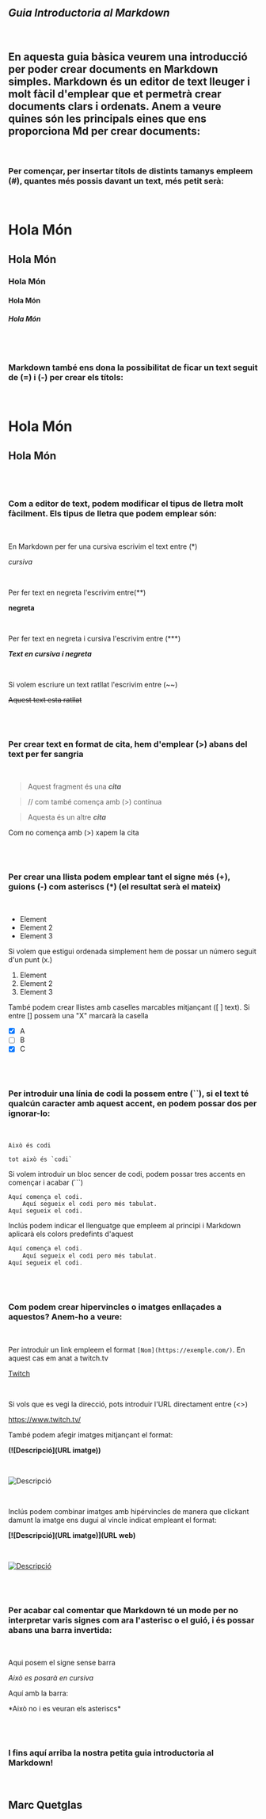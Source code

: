 ## ***Guia Introductoria al Markdown***

</br>

## En aquesta guia bàsica veurem una introducció per poder crear documents en Markdown simples. Markdown és un editor de text lleuger i molt fàcil d'emplear que et permetrà crear documents clars i ordenats. Anem a veure quines són les principals eines que ens proporciona Md per crear documents:

</br>

### Per començar, per insertar títols de distints tamanys empleem (#), quantes més possis davant un text, més petit serà: 

</br>

# Hola Món

## Hola Món

### Hola Món

#### Hola Món

##### Hola Món

</br>
</br>

### Markdown també ens dona la possibilitat de ficar un text seguit de (=) i (-) per crear els títols:

</br>

Hola Món
=
Hola Món
-

</br>
</br>

### Com a editor de text, podem modificar el tipus de lletra molt fàcilment. Els tipus de lletra que podem emplear són:

</br>

En Markdown per fer una cursiva escrivim el text entre (*)

*cursiva* 

</br>

Per fer text en negreta l'escrivim entre(**)

**negreta**

</br>

Per fer text en negreta i cursiva l'escrivim entre (***)

***Text en cursiva i negreta***

</br>

Si volem escriure un text ratllat l'escrivim entre (~~)

~~Aquest text esta ratllat~~

</br>
</br>

### Per crear text en format de cita, hem d'emplear (>) abans del text per fer sangria

</br>

>Aquest fragment és una ***cita***

> // com també comença amb (>) continua 

>Aquesta és un altre ***cita***

Com no comença amb (>) xapem la cita

</br>
</br>

### Per crear una llista podem emplear tant el signe més (+), guions (-) com asteriscs (*) (el resultat serà el mateix)

</br>

+ Element 
+ Element 2
+ Element 3

Si volem que estigui ordenada simplement hem de possar un número seguit d'un punt (x.)

1. Element 
2. Element 2
3. Element 3

També podem crear llistes amb caselles marcables mitjançant ([ ] text). Si entre [] possem una "X" marcarà la casella

+ [x] A
+ [ ] B
+ [x] C

</br>
</br>

### Per introduir una línia de codi la possem entre (``), si el text té qualcún caracter amb aquest accent, en podem possar dos per ignorar-lo:

</br>

`Això és codi`

``tot això és `codi` ``

Si volem introduir un bloc sencer de codi, podem possar tres accents en començar i acabar (```)

```
Aquí comença el codi.
    Aquí segueix el codi pero més tabulat.
Aquí segueix el codi.
```

Inclús podem indicar el llenguatge que empleem al principi i Markdown aplicarà els colors predefints d'aquest

```js
Aquí comença el codi.
    Aquí segueix el codi pero més tabulat.
Aquí segueix el codi.
```

</br>
</br>

### Com podem crear hipervincles o imatges enllaçades a aquestos? Anem-ho a veure:

</br>

Per introduir un link empleem el format `[Nom](https://exemple.com/)`. En aquest cas em anat a twitch.tv

[Twitch](https://www.twitch.tv/  "link a twitch" )

</br>

Si vols que es vegi la direcció, pots introduir l'URL directament entre (<>)

<https://www.twitch.tv/>


També podem afegir imatges mitjançant el format:  

**(![Descripció](URL imatge))**

</br>

![Descripció](https://estaticos.muyinteresante.es/media/cache/1140x_thumb/uploads/images/gallery/5d9208eb5cafe81a0f3c986a/delfin0_0.jpg)  

</br>


Inclús podem combinar imatges amb hipérvincles de manera que clickant damunt la imatge ens dugui al vincle indicat empleant el format:  

**[![Descripció](URL imatge)](URL web)**

</br>

[![Descripció](https://estaticos.muyinteresante.es/media/cache/1140x_thumb/uploads/images/gallery/5d9208eb5cafe81a0f3c986a/delfin0_0.jpg)](https://www.salvemosalosdelfines.org/)


</br>
</br>

### Per acabar cal comentar que Markdown té un mode per no interpretar varis signes com ara l'asterisc o el guió, i és possar abans una barra invertida:

</br>

Aqui posem el signe sense barra 

*Això es posarà en cursiva*

Aquí amb la barra:

\*Això no i es veuran els asteriscs*

</br>
</br>

### I fins aquí arriba la nostra petita guia introductoria al Markdown!

</br>

## Marc Quetglas 



